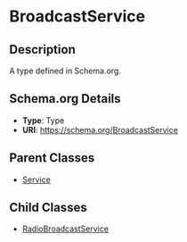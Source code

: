 # BroadcastService

## Description
A type defined in Schema.org.

## Schema.org Details
- **Type**: Type
- **URI**: https://schema.org/BroadcastService

## Parent Classes
- [Service](../Service.md)

## Child Classes
- [RadioBroadcastService](RadioBroadcastService/RadioBroadcastService.md)

